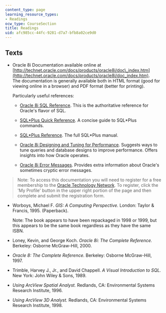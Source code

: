 ```yaml
---
content_type: page
learning_resource_types:
- Readings
ocw_type: CourseSection
title: Readings
uid: afc985cc-44fc-9281-d7a7-bfb8a02ce9d0
---
```


Texts
-----

*   Oracle 8i Documentation available online at [http://technet.oracle.com/docs/products/oracle8i/doc\_index.htm](http://technet.oracle.com/docs/products/oracle8i/doc_index.htm).  
    The documentation is generally available both in HTML format (good for viewing online in a browser) and PDF format (better for printing).  
      
    Particularly useful references:
    *   [Oracle 8i SQL Reference](http://technet.oracle.com/docs/products/oracle8i/doc_library/817_doc/server.817/a85397/toc.htm). This is the authoritative reference for Oracle's flavor of SQL.  
          
        
    *   [SQL\*Plus Quick Reference](http://technet.oracle.com/docs/products/oracle8i/doc_library/817_doc/server.817/a82951/toc.htm). A concise guide to SQL\*Plus commands.  
          
        
    *   [SQL\*Plus Reference](http://technet.oracle.com/docs/products/oracle8i/doc_library/817_doc/server.817/a82950/toc.htm). The full SQL\*Plus manual.  
          
        
    *   [Oracle 8i Designing and Tuning for Performance](http://technet.oracle.com/docs/products/oracle8i/doc_library/817_doc/server.817/a76992/toc.htm). Suggests ways to tune queries and database designs to improve performance. Offers insights into how Oracle operates.  
          
        
    *   [Oracle 8i Error Messages](http://technet.oracle.com/docs/products/oracle8i/doc_library/817_doc/server.817/a76999/toc.htm). Provides extra information about Oracle's sometimes cryptic error messages.  
        

> Note: To access this documentation you will need to register for a free membership to the [Oracle Technology Network](http://technet.oracle.com/). To register, click the 'My Profile' button in the upper right portion of the page and then complete and submit the registration form.

*   Worboys, Michael F. _GIS: A Computing Perspective._ London: Taylor & Francis, 1995. (Paperback).  
      
    Note: The book appears to have been repackaged in 1998 or 1999, but this appears to be the same book regardless as they have the same ISBN.  
      
    
*   Loney, Kevin, and George Koch. _Oracle 8i: The Complete Reference._ Berkeley: Osborne McGraw-Hill, 2000.  
      
    
*   _Oracle 8: The Complete Reference._ Berkeley: Osborne McGraw-Hill, 1997.  
      
    
*   Trimble, Harvey J., Jr., and David Chappell. _A Visual Introduction to SQL._ New York: John Wiley & Sons, 1989.  
      
    
*   _Using ArcView Spatial Analyst._ Redlands, CA: Environmental Systems Research Institute, 1996.  
      
    
*   _Using ArcView 3D Analyst._ Redlands, CA: Environmental Systems Research Institute, 1998.